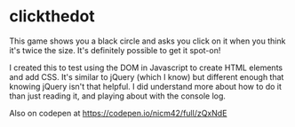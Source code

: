 # clickthedot

This game shows you a black circle and asks you click on it when you think it's twice the size. It's definitely possible to get it spot-on!

I created this to test using the DOM in Javascript to create HTML elements and add CSS. It's similar to jQuery (which I know) but different enough that knowing jQuery isn't that helpful. I did understand more about how to do it than just reading it, and playing about with the console log.

Also on codepen at https://codepen.io/nicm42/full/zQxNdE
